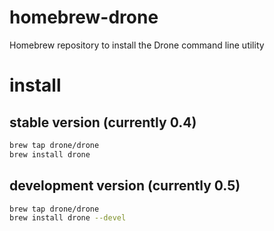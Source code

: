 # homebrew-drone
Homebrew repository to install the Drone command line utility

# install
## stable version (currently 0.4)
```sh
brew tap drone/drone
brew install drone
```

## development version (currently 0.5)
```sh
brew tap drone/drone
brew install drone --devel
```
